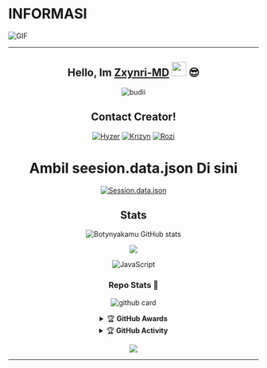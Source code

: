 # INFORMASI


<img align="center" fit="fill" alt="GIF" src="https://media.giphy.com/media/836HiJc7pgzy8iNXCn/giphy.gif" />

<div align="center">

---
## Hello, Im [Zxynri-MD](https://instagram.com/zalfapontianak?igshid=YmMyMTA2M2Y=) <img src="https://github.com/TheDudeThatCode/TheDudeThatCode/blob/master/Assets/Hi.gif" width="29px"> :sunglasses:

<p align="center">
  <img src="http://readme-typing-svg.herokuapp.com?color=%230B80F7&center=true&vCenter=true&multiline=false&lines=Hai+teman!.;My+name+is+Zxynri-MD;Sc+ini+Recode.;jangan+bully+saia%2C++Bwang+%3A).;jangan+lupa+kasih+start+🌟" alt="budii">
</p>

## Contact Creator!
[![Hyzer](https://img.shields.io/badge/Hyzer-25D366?style=for-the-badge&logo=Hyzer&logoColor=white)](https://wa.me/6287892711054)
[![Krizyn](https://img.shields.io/badge/Krizyn-25D366?style=for-the-badge&logo=Krizyn&logoColor=white)](https://wa.me/6288215689772)
[![Rozi](https://img.shields.io/badge/Rozi-25D366?style=for-the-badge&logo=Rozi&logoColor=white)](https://wa.me/6285828764046)

# Ambil seesion.data.json Di sini

[![Session.data.json](https://repl.it/badge/github/quiec/whatsAlfa)](https://replit.com/@HEROKUAKUN/Qr-2#README.md)

## Stats
![Botynyakamu GitHub stats](https://github-readme-stats.vercel.app/api?username=Botynyakamu&show_icons=true&theme=radical)
<p align="center"><a href="https://github.com/Kangsad01"><img src="https://github-readme-stats.vercel.app/api/top-langs/?username=Botynyakamu&theme=radical&layout=compact"></a></p>
<img alt="JavaScript" src="https://img.shields.io/badge/javascript%20-%23323330.svg?&style=for-the-badge&logo=javascript&logoColor=%23F7DF1E"/>

### Repo Stats 🔭
![github card](https://github-readme-stats.vercel.app/api/pin/?username=Botynyakamu&repo=Zxynri-MD&theme=dark)


<details>
    <summary>&#127942 <b>GitHub Awards</b></summary><br/>

![Github Trophy](https://github-profile-trophy.vercel.app/?username=Botynyakamu)

</details>

<details>
    <summary>&#127942 <b>GitHub Activity</b></summary><br/>

![Metrics](https://metrics.lecoq.io/Botynyakamu?template=classic&repositories.forks=true&languages=1&languages.colors=github&languages.threshold=0%25&config.timezone=Asia%2Fpontianak)

</details> 

![](https://visitor-badge.glitch.me/badge?page_id=Botynyakamu)

---



